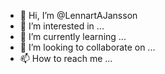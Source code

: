 - 👋 Hi, I’m @LennartAJansson
- 👀 I’m interested in ...
- 🌱 I’m currently learning ...
- 💞️ I’m looking to collaborate on ...
- 📫 How to reach me ...

<!---
LennartAJansson/LennartAJansson is a ✨ special ✨ repository because its `README.md` (this file) appears on your GitHub profile.
You can click the Preview link to take a look at your changes.
--->
